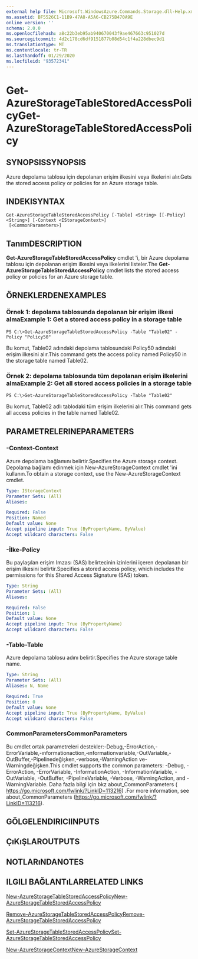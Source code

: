 ```yaml
---
external help file: Microsoft.WindowsAzure.Commands.Storage.dll-Help.xml
ms.assetid: BF5526C1-11B9-47A8-A5A6-CB275B470A9E
online version: ''
schema: 2.0.0
ms.openlocfilehash: a8c22b3eb95ab940670043f9ae467663c951027d
ms.sourcegitcommit: 4d2c178cd6df9151877b08d54c1f4a228dbec9d1
ms.translationtype: MT
ms.contentlocale: tr-TR
ms.lasthandoff: 01/29/2020
ms.locfileid: "93572341"
---
```

# <span data-ttu-id="a7aed-101">Get-AzureStorageTableStoredAccessPolicy</span><span class="sxs-lookup"><span data-stu-id="a7aed-101">Get-AzureStorageTableStoredAccessPolicy</span></span>

## <span data-ttu-id="a7aed-102">SYNOPSIS</span><span class="sxs-lookup"><span data-stu-id="a7aed-102">SYNOPSIS</span></span>
<span data-ttu-id="a7aed-103">Azure depolama tablosu için depolanan erişim ilkesini veya ilkelerini alır.</span><span class="sxs-lookup"><span data-stu-id="a7aed-103">Gets the stored access policy or policies for an Azure storage table.</span></span>

## <span data-ttu-id="a7aed-104">INDEKI</span><span class="sxs-lookup"><span data-stu-id="a7aed-104">SYNTAX</span></span>

```
Get-AzureStorageTableStoredAccessPolicy [-Table] <String> [[-Policy] <String>] [-Context <IStorageContext>]
 [<CommonParameters>]
```

## <span data-ttu-id="a7aed-105">Tanım</span><span class="sxs-lookup"><span data-stu-id="a7aed-105">DESCRIPTION</span></span>
<span data-ttu-id="a7aed-106">**Get-AzureStorageTableStoredAccessPolicy** cmdlet 'i, bir Azure depolama tablosu için depolanan erişim ilkesini veya ilkelerini listeler.</span><span class="sxs-lookup"><span data-stu-id="a7aed-106">The **Get-AzureStorageTableStoredAccessPolicy** cmdlet lists the stored access policy or policies for an Azure storage table.</span></span>

## <span data-ttu-id="a7aed-107">ÖRNEKLERDEN</span><span class="sxs-lookup"><span data-stu-id="a7aed-107">EXAMPLES</span></span>

### <span data-ttu-id="a7aed-108">Örnek 1: depolama tablosunda depolanan bir erişim ilkesi alma</span><span class="sxs-lookup"><span data-stu-id="a7aed-108">Example 1: Get a stored access policy in a storage table</span></span>
```
PS C:\>Get-AzureStorageTableStoredAccessPolicy -Table "Table02" -Policy "Policy50"
```

<span data-ttu-id="a7aed-109">Bu komut, Table02 adındaki depolama tablosundaki Policy50 adındaki erişim ilkesini alır.</span><span class="sxs-lookup"><span data-stu-id="a7aed-109">This command gets the access policy named Policy50 in the storage table named Table02.</span></span>

### <span data-ttu-id="a7aed-110">Örnek 2: depolama tablosunda tüm depolanan erişim ilkelerini alma</span><span class="sxs-lookup"><span data-stu-id="a7aed-110">Example 2: Get all stored access policies in a storage table</span></span>
```
PS C:\>Get-AzureStorageTableStoredAccessPolicy -Table "Table02"
```

<span data-ttu-id="a7aed-111">Bu komut, Table02 adlı tablodaki tüm erişim ilkelerini alır.</span><span class="sxs-lookup"><span data-stu-id="a7aed-111">This command gets all access policies in the table named Table02.</span></span>

## <span data-ttu-id="a7aed-112">PARAMETRELERINE</span><span class="sxs-lookup"><span data-stu-id="a7aed-112">PARAMETERS</span></span>

### <span data-ttu-id="a7aed-113">-Context</span><span class="sxs-lookup"><span data-stu-id="a7aed-113">-Context</span></span>
<span data-ttu-id="a7aed-114">Azure depolama bağlamını belirtir.</span><span class="sxs-lookup"><span data-stu-id="a7aed-114">Specifies the Azure storage context.</span></span>
<span data-ttu-id="a7aed-115">Depolama bağlamı edinmek için New-AzureStorageContext cmdlet 'ini kullanın.</span><span class="sxs-lookup"><span data-stu-id="a7aed-115">To obtain a storage context, use the New-AzureStorageContext cmdlet.</span></span>

```yaml
Type: IStorageContext
Parameter Sets: (All)
Aliases: 

Required: False
Position: Named
Default value: None
Accept pipeline input: True (ByPropertyName, ByValue)
Accept wildcard characters: False
```

### <span data-ttu-id="a7aed-116">-İlke</span><span class="sxs-lookup"><span data-stu-id="a7aed-116">-Policy</span></span>
<span data-ttu-id="a7aed-117">Bu paylaşılan erişim Imzası (SAS) belirtecinin izinlerini içeren depolanan bir erişim ilkesini belirtir.</span><span class="sxs-lookup"><span data-stu-id="a7aed-117">Specifies a stored access policy, which includes the permissions for this Shared Access Signature (SAS) token.</span></span>

```yaml
Type: String
Parameter Sets: (All)
Aliases: 

Required: False
Position: 1
Default value: None
Accept pipeline input: True (ByPropertyName)
Accept wildcard characters: False
```

### <span data-ttu-id="a7aed-118">-Tablo</span><span class="sxs-lookup"><span data-stu-id="a7aed-118">-Table</span></span>
<span data-ttu-id="a7aed-119">Azure depolama tablosu adını belirtir.</span><span class="sxs-lookup"><span data-stu-id="a7aed-119">Specifies the Azure storage table name.</span></span>

```yaml
Type: String
Parameter Sets: (All)
Aliases: N, Name

Required: True
Position: 0
Default value: None
Accept pipeline input: True (ByPropertyName, ByValue)
Accept wildcard characters: False
```

### <span data-ttu-id="a7aed-120">CommonParameters</span><span class="sxs-lookup"><span data-stu-id="a7aed-120">CommonParameters</span></span>
<span data-ttu-id="a7aed-121">Bu cmdlet ortak parametreleri destekler:-Debug,-ErrorAction,-ErrorVariable,-ınformationaction,-ınformationvariable,-OutVariable,-OutBuffer,-Pipelinedeğişken,-verbose,-WarningAction ve-Warningdeğişken.</span><span class="sxs-lookup"><span data-stu-id="a7aed-121">This cmdlet supports the common parameters: -Debug, -ErrorAction, -ErrorVariable, -InformationAction, -InformationVariable, -OutVariable, -OutBuffer, -PipelineVariable, -Verbose, -WarningAction, and -WarningVariable.</span></span> <span data-ttu-id="a7aed-122">Daha fazla bilgi için bkz about_CommonParameters ( https://go.microsoft.com/fwlink/?LinkID=113216) .</span><span class="sxs-lookup"><span data-stu-id="a7aed-122">For more information, see about_CommonParameters (https://go.microsoft.com/fwlink/?LinkID=113216).</span></span>

## <span data-ttu-id="a7aed-123">GÖLGELENDIRICI</span><span class="sxs-lookup"><span data-stu-id="a7aed-123">INPUTS</span></span>

## <span data-ttu-id="a7aed-124">ÇıKıŞLAR</span><span class="sxs-lookup"><span data-stu-id="a7aed-124">OUTPUTS</span></span>

## <span data-ttu-id="a7aed-125">NOTLARıNDA</span><span class="sxs-lookup"><span data-stu-id="a7aed-125">NOTES</span></span>

## <span data-ttu-id="a7aed-126">ILGILI BAĞLANTıLAR</span><span class="sxs-lookup"><span data-stu-id="a7aed-126">RELATED LINKS</span></span>

[<span data-ttu-id="a7aed-127">New-AzureStorageTableStoredAccessPolicy</span><span class="sxs-lookup"><span data-stu-id="a7aed-127">New-AzureStorageTableStoredAccessPolicy</span></span>](./New-AzureStorageTableStoredAccessPolicy.md)

[<span data-ttu-id="a7aed-128">Remove-AzureStorageTableStoredAccessPolicy</span><span class="sxs-lookup"><span data-stu-id="a7aed-128">Remove-AzureStorageTableStoredAccessPolicy</span></span>](./Remove-AzureStorageTableStoredAccessPolicy.md)

[<span data-ttu-id="a7aed-129">Set-AzureStorageTableStoredAccessPolicy</span><span class="sxs-lookup"><span data-stu-id="a7aed-129">Set-AzureStorageTableStoredAccessPolicy</span></span>](./Set-AzureStorageTableStoredAccessPolicy.md)

[<span data-ttu-id="a7aed-130">New-AzureStorageContext</span><span class="sxs-lookup"><span data-stu-id="a7aed-130">New-AzureStorageContext</span></span>](./New-AzureStorageContext.md)


